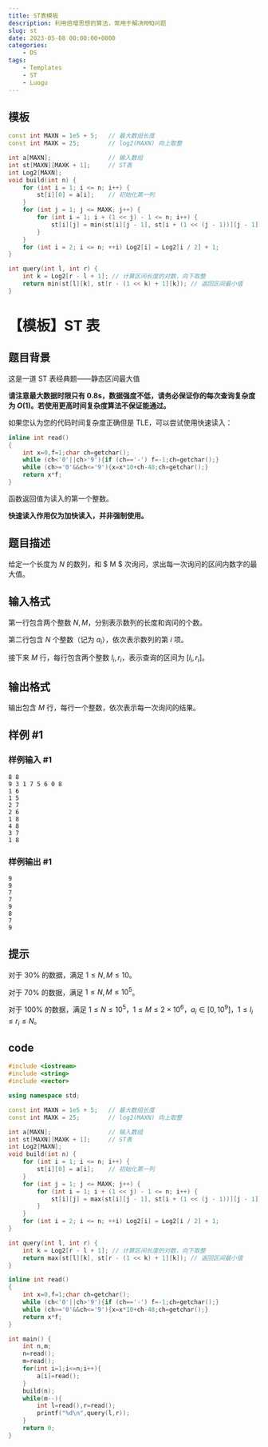 ```yaml
---
title: ST表模板
description: 利用倍增思想的算法，常用于解决RMQ问题
slug: st
date: 2023-05-08 00:00:00+0000
categories:
    - DS
tags:
    - Templates
    - ST 
    - Luogu
---
```

## 模板
```cpp
const int MAXN = 1e5 + 5;   // 最大数组长度
const int MAXK = 25;        // log2(MAXN) 向上取整

int a[MAXN];                // 输入数组
int st[MAXN][MAXK + 1];     // ST表
int Log2[MAXN];
void build(int n) {
    for (int i = 1; i <= n; i++) {
        st[i][0] = a[i];    // 初始化第一列
    }
    for (int j = 1; j <= MAXK; j++) {
        for (int i = 1; i + (1 << j) - 1 <= n; i++) {
            st[i][j] = min(st[i][j - 1], st[i + (1 << (j - 1))][j - 1]); // 更新ST表
        }
    }
    for (int i = 2; i <= n; ++i) Log2[i] = Log2[i / 2] + 1;
}

int query(int l, int r) {
    int k = Log2[r - l + 1]; // 计算区间长度的对数，向下取整
    return min(st[l][k], st[r - (1 << k) + 1][k]); // 返回区间最小值
}

```
# 【模板】ST 表

## 题目背景

这是一道 ST 表经典题——静态区间最大值

**请注意最大数据时限只有 0.8s，数据强度不低，请务必保证你的每次查询复杂度为 $O(1)$。若使用更高时间复杂度算法不保证能通过。**

如果您认为您的代码时间复杂度正确但是 TLE，可以尝试使用快速读入：

```cpp
inline int read()
{
	int x=0,f=1;char ch=getchar();
	while (ch<'0'||ch>'9'){if (ch=='-') f=-1;ch=getchar();}
	while (ch>='0'&&ch<='9'){x=x*10+ch-48;ch=getchar();}
	return x*f;
}
```

函数返回值为读入的第一个整数。

**快速读入作用仅为加快读入，并非强制使用。**

## 题目描述

给定一个长度为 $N$ 的数列，和 $ M $ 次询问，求出每一次询问的区间内数字的最大值。

## 输入格式

第一行包含两个整数 $N,M$，分别表示数列的长度和询问的个数。

第二行包含 $N$ 个整数（记为 $a_i$），依次表示数列的第 $i$ 项。

接下来 $M$ 行，每行包含两个整数 $l_i,r_i$，表示查询的区间为 $[l_i,r_i]$。

## 输出格式

输出包含 $M$ 行，每行一个整数，依次表示每一次询问的结果。

## 样例 #1

### 样例输入 #1

```
8 8
9 3 1 7 5 6 0 8
1 6
1 5
2 7
2 6
1 8
4 8
3 7
1 8
```

### 样例输出 #1

```
9
9
7
7
9
8
7
9
```

## 提示

对于 $30\%$ 的数据，满足 $1\le N,M\le 10$。

对于 $70\%$ 的数据，满足 $1\le N,M\le {10}^5$。

对于 $100\%$ 的数据，满足 $1\le N\le {10}^5$，$1\le M\le 2\times{10}^6$，$a_i\in[0,{10}^9]$，$1\le l_i\le r_i\le N$。
## code
```cpp
#include <iostream>
#include <string>
#include <vector>

using namespace std;

const int MAXN = 1e5 + 5;   // 最大数组长度
const int MAXK = 25;        // log2(MAXN) 向上取整

int a[MAXN];                // 输入数组
int st[MAXN][MAXK + 1];     // ST表
int Log2[MAXN];
void build(int n) {
    for (int i = 1; i <= n; i++) {
        st[i][0] = a[i];    // 初始化第一列
    }
    for (int j = 1; j <= MAXK; j++) {
        for (int i = 1; i + (1 << j) - 1 <= n; i++) {
            st[i][j] = max(st[i][j - 1], st[i + (1 << (j - 1))][j - 1]); // 更新ST表
        }
    }
    for (int i = 2; i <= n; ++i) Log2[i] = Log2[i / 2] + 1;
}

int query(int l, int r) {
    int k = Log2[r - l + 1]; // 计算区间长度的对数，向下取整
    return max(st[l][k], st[r - (1 << k) + 1][k]); // 返回区间最小值
}

inline int read()
{
	int x=0,f=1;char ch=getchar();
	while (ch<'0'||ch>'9'){if (ch=='-') f=-1;ch=getchar();}
	while (ch>='0'&&ch<='9'){x=x*10+ch-48;ch=getchar();}
	return x*f;
}

int main() {
    int n,m;
    n=read();
    m=read();
    for(int i=1;i<=n;i++){
        a[i]=read();
    }
    build(n);
    while(m--){
        int l=read(),r=read();
        printf("%d\n",query(l,r));
    }
    return 0;
}
```